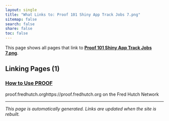 ```yaml
---
layout: single
title: "What Links to: Proof 101 Shiny App Track Jobs 7.png"
sitemap: false
search: false
share: false
toc: false
---
```


This page shows all pages that link to **[Proof 101 Shiny App Track Jobs 7.png](/datademos/assets/proof_101_shiny_app_track_jobs_7.png)**.

## Linking Pages (1)

### [How to Use PROOF](/datademos/proof-how-to/)

proof.fredhutch.orghttps://proof.fredhutch.org on the Fred Hutch Network

---


*This page is automatically generated. Links are updated when the site is rebuilt.*
